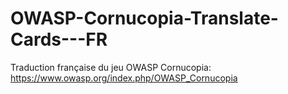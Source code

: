 # OWASP-Cornucopia-Translate-Cards---FR
Traduction française du jeu OWASP Cornucopia: https://www.owasp.org/index.php/OWASP_Cornucopia
